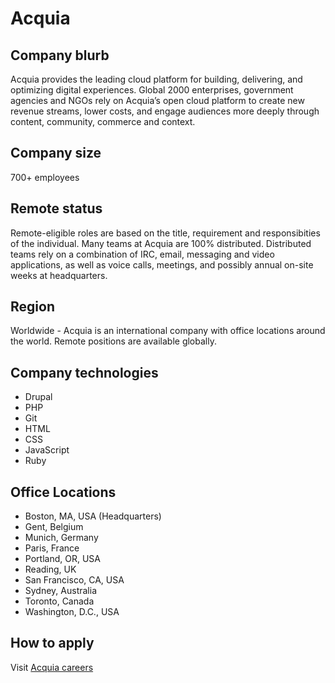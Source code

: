 # Acquia

## Company blurb

Acquia provides the leading cloud platform for building, delivering, and optimizing digital experiences. Global 2000 enterprises, government agencies and NGOs rely on Acquia’s open cloud platform to create new revenue streams, lower costs, and engage audiences more deeply through content, community, commerce and context.

## Company size

700+ employees

## Remote status

Remote-eligible roles are based on the title, requirement and responsibities of the individual. Many teams at Acquia are 100% distributed. Distributed teams rely on a combination of IRC, email, messaging and video applications, as well as voice calls, meetings, and possibly annual on-site weeks at headquarters.

## Region

Worldwide - Acquia is an international company with office locations around the world. Remote positions are available globally.

## Company technologies

- Drupal
- PHP
- Git
- HTML
- CSS
- JavaScript
- Ruby

## Office Locations

- Boston, MA, USA (Headquarters)
- Gent, Belgium
- Munich, Germany
- Paris, France
- Portland, OR, USA
- Reading, UK
- San Francisco, CA, USA
- Sydney, Australia
- Toronto, Canada
- Washington, D.C., USA

## How to apply

Visit [Acquia careers](http://www.acquia.com/careers/open-positions)
